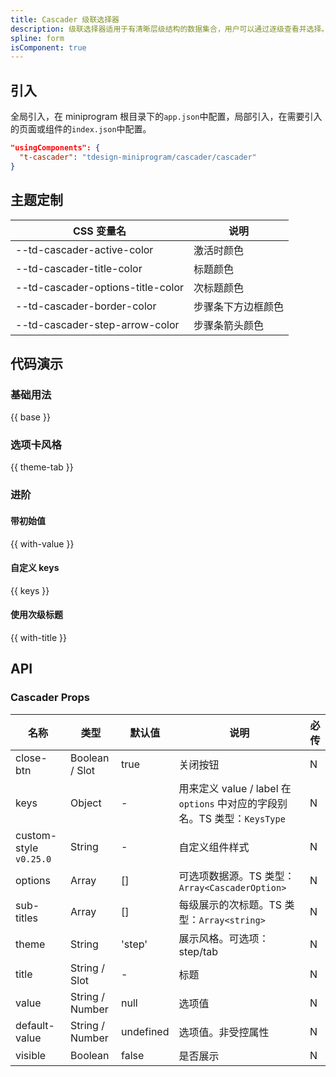 ```yaml
---
title: Cascader 级联选择器
description: 级联选择器适用于有清晰层级结构的数据集合，用户可以通过逐级查看并选择。
spline: form
isComponent: true
---
```


## 引入

全局引入，在 miniprogram 根目录下的`app.json`中配置，局部引入，在需要引入的页面或组件的`index.json`中配置。

```json
"usingComponents": {
  "t-cascader": "tdesign-miniprogram/cascader/cascader"
}
```

## 主题定制

CSS 变量名|说明
--|--
--td-cascader-active-color | 激活时颜色
--td-cascader-title-color | 标题颜色
--td-cascader-options-title-color | 次标题颜色
--td-cascader-border-color | 步骤条下方边框颜色
--td-cascader-step-arrow-color | 步骤条箭头颜色

## 代码演示

### 基础用法

{{ base }}

### 选项卡风格

{{ theme-tab }}

### 进阶

#### 带初始值

{{ with-value }}

#### 自定义 keys

{{ keys }}

#### 使用次级标题

{{ with-title }}

## API
### Cascader Props

名称 | 类型 | 默认值 | 说明 | 必传
-- | -- | -- | -- | --
close-btn | Boolean / Slot | true | 关闭按钮 | N
keys | Object | - | 用来定义 value / label 在 `options` 中对应的字段别名。TS 类型：`KeysType` | N
custom-style `v0.25.0` | String | - | 自定义组件样式 | N
options | Array | [] | 可选项数据源。TS 类型：`Array<CascaderOption>` | N
sub-titles | Array | [] | 每级展示的次标题。TS 类型：`Array<string>` | N
theme | String | 'step' | 展示风格。可选项：step/tab | N
title | String / Slot | - | 标题 | N
value | String / Number | null | 选项值 | N
default-value | String / Number | undefined | 选项值。非受控属性 | N
visible | Boolean | false | 是否展示 | N
